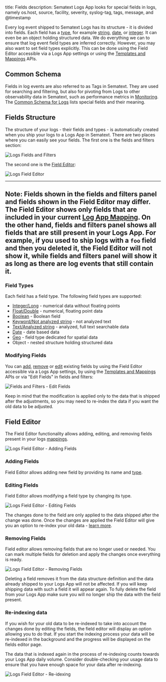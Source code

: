 title: Fields
description: Sematext Logs App looks for special fields in logs, namely os.host, source, facility, severity, syslog-tag, tags, message, and @timestamp

Every log event shipped to Sematext Logs has its structure - it is divided into fields. Each field has a [type](/logs/field-types/), for example [string](/logs/field-types/#string), [date](/logs/field-types/#date), or [integer](/logs/field-types/#integerlong). It can even be an object holding structured data.  We do everything we can to ensure that log event field types are inferred correctly. However, you may also want to set field types explicitly. This can be done using the Field Editor accessible via a Logs App settings or using the [Templates and Mappings](/logs/mappings-templates) APIs.

## Common Schema
Fields in log events are also referred to as Tags in Sematext. They are used for searching and filtering, but also for pivoting from Logs to other observability data in Sematext, such as performance metrics in [Monitoring](../monitoring).  The [Common Schema for Logs](../tags/common-schema/#logs-tags) lists special fields and their meaning.

## Fields Structure

The structure of your logs - their fields and types - is automatically created when you ship your logs to a Logs App in Sematext. There are two places where you can easily see your fields. The first one is the fields and filters section:

<img src="../../images/logs/logs_structure_fields_and_filters.png" alt="Logs Fields and Filters">

The second one is the [Field Editor](/logs/fields/#field-editor):

<img src="../../images/logs/logs_structure_field_editor.png " alt="Logs Field Editor">

---
**Note:**
Fields shown in the fields and filters panel and fields shown in the Field Editor may differ. The Field Editor shows only fields that are included in your current [Log App Mapping](/logs/mappings-templates). On the other hand, fields and filters panel shows all fields that are still present in your Logs App. For example, if you used to ship logs with a `foo` field and then you deleted it, the Field Editor will not show it, while fields and filters panel will show it as long as there are log events that still contain it.
--- 

### Field Types

Each field has a field type. The following field types are supported:

 * [Integer/Long](/logs/field-types/#integerlong) - numerical data without floating points
 * [Float/Double](/logs/field-types/#floatdouble) - numerical, floating point data
 * [Boolean](/logs/field-types/#boolean) - Boolean field
 * [Keyword/Not analyzed string](/logs/field-types/#not-analyzed-string) - not analyzed text
 * [Text/Analyzed string](/logs/field-types/#analyzed-string) - analyzed, full text searchable data
 * [Date](/logs/field-types/#date) - date based data
 * [Geo](/logs/field-types/#geo) - field type dedicated for spatial data
 * Object - nested structure holding structured data

### Modifying Fields

You can [add](/logs/fields/#adding-fields), [remove](/logs/fields/#removing-fields) or [edit](/logs/fields/#editing-fields) existing fields by using the Field Editor accessible via a Logs App settings, by using the [Templates and Mappings](/logs/mappings-templates) APIs or via "Edit Fields" in fields and filters:

<img src="../../images/logs/logs_field_and_fielters_edit_field.png " alt="Fields and Filters - Edit Fields">

Keep in mind that the modification is applied only to the data that is shipped after the adjustments, so you may need to re-index the data if you want the old data to be adjusted. 

## Field Editor

The Field Editor functionality allows adding, editing, and removing fields present in your logs [mappings](/logs/mappings-templates).

<img src="../../images/logs/logs_field_editor_add.png " alt="Logs Field Editor - Adding Fields">

### Adding Fields

Field Editor allows adding new field by providing its name and [type](/logs/field-types/).   

### Editing Fields

Field Editor allows modifying a field type by changing its type. 

<img src="../../images/logs/logs_field_editor_edit.png " alt="Logs Field Editor - Editing Fields">

The changes done to the field are only applied to the data shipped after the change was done. Once the changes are applied the Field Editor will give you an option to re-index your old data - [learn more](/logs/fields/#re-indexing-data).

### Removing Fields

Field editor allows removing fields that are no longer used or needed. You can mark multiple fields for deletion and apply the changes once everything is ready. 

<img src="../../images/logs/logs_field_editor_delete.png" alt="Logs Field Editor - Removing Fields">

Deleting a field removes it from the data structure definition and the data already shipped to your Logs App will not be affected. If you will keep shipping data with such a field it will appear again. To fully delete the field from your Logs App make sure you will no longer ship the data with the field present.

### Re-indexing data

If you wish for your old data to be re-indexed to take into account the changes done by editing the fields, the field editor will display an option allowing you to do that. If you start the indexing process your data will be re-indexed in the background and the progress will be displayed on the fields editor page. 

The data that is indexed again in the process of re-indexing counts towards your Logs App daily volume. Consider double-checking your usage data to ensure that you have enough space for your data after re-indexing.

<img src="../../images/logs/logs-field-editor-reindex.gif" alt="Logs Field Editor - Re-idexing">
